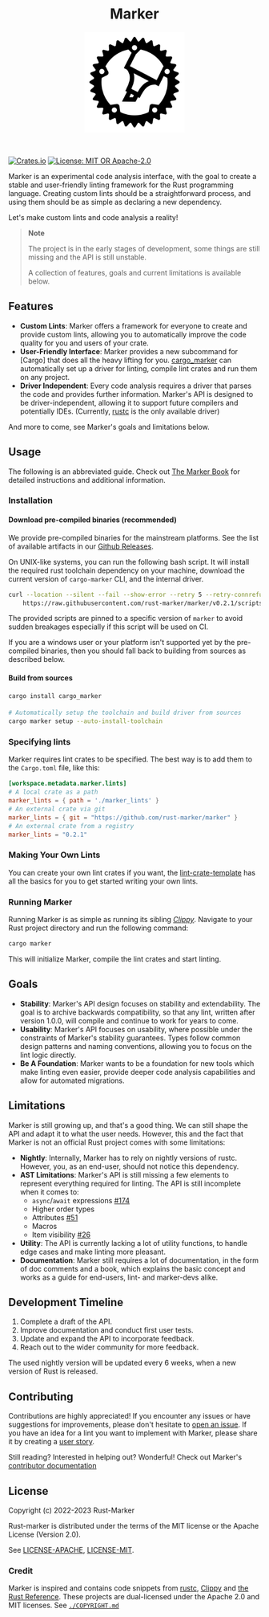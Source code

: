 <h1 align="center">Marker</h1>
<p align="center">
    <img height=200 src="./res/marker-logo-round.svg" alt="Marker logo" />
</p>

<br/>

[![Crates.io](https://img.shields.io/crates/v/marker_api.svg)](https://crates.io/crates/marker_api)
[![License: MIT OR Apache-2.0](https://img.shields.io/crates/l/marker_api.svg)](#license)

Marker is an experimental code analysis interface, with the goal to create a stable and user-friendly linting framework for the Rust programming language. Creating custom lints should be a straightforward process, and using them should be as simple as declaring a new dependency.

Let's make custom lints and code analysis a reality!

> **Note**
>
> The project is in the early stages of development, some things are still missing and the API is still unstable.
>
> A collection of features, goals and current limitations is available below.

## Features

* **Custom Lints**: Marker offers a framework for everyone to create and provide custom lints, allowing you to automatically improve the code quality for you and users of your crate.
* **User-Friendly Interface**: Marker provides a new subcommand for [Cargo] that does all the heavy lifting for you. [cargo_marker] can automatically set up a driver for linting, compile lint crates and run them on any project.
* **Driver Independent**: Every code analysis requires a driver that parses the code and provides further information. Marker's API is designed to be driver-independent, allowing it to support future compilers and potentially IDEs. (Currently, [rustc] is the only available driver)

And more to come, see Marker's goals and limitations below.

[cargo_marker]: https://crates.io/crates/cargo_marker
[rustc]: https://github.com/rust-lang/rust/

## Usage

<!-- Please keep this section in sync with the main readme -->

The following is an abbreviated guide. Check out [The Marker Book] for detailed instructions and additional information.

[The Marker Book]: https://rust-marker.github.io/marker/book

### Installation

#### Download pre-compiled binaries (recommended)

We provide pre-compiled binaries for the mainstream platforms. See the list of available artifacts in our [Github Releases](https://github.com/rust-marker/marker/releases/latest).

On UNIX-like systems, you can run the following bash script. It will install the required rust toolchain dependency on your machine, download the current version of `cargo-marker` CLI, and the internal driver.

<!-- region replace-version stable -->
```bash
curl --location --silent --fail --show-error --retry 5 --retry-connrefused \
    https://raw.githubusercontent.com/rust-marker/marker/v0.2.1/scripts/release/install.sh | bash
```
<!-- endregion replace-version stable -->

The provided scripts are pinned to a specific version of `marker` to avoid sudden breakages especially if this script will be used on CI.

If you are a windows user or your platform isn't supported yet by the pre-compiled binaries, then you should fall back to building from sources as described below.

#### Build from sources

```sh
cargo install cargo_marker

# Automatically setup the toolchain and build driver from sources
cargo marker setup --auto-install-toolchain
```

### Specifying lints

Marker requires lint crates to be specified. The best way is to add them to the `Cargo.toml` file, like this:

<!-- region replace-version stable -->
```toml
[workspace.metadata.marker.lints]
# A local crate as a path
marker_lints = { path = './marker_lints' }
# An external crate via git
marker_lints = { git = "https://github.com/rust-marker/marker" }
# An external crate from a registry
marker_lints = "0.2.1"
```
<!-- endregion replace-version stable -->

### Making Your Own Lints

You can create your own lint crates if you want, the [lint-crate-template] has all the basics for you to get started writing your own lints.

[lint-crate-template]: https://github.com/rust-marker/lint-crate-template

### Running Marker

Running Marker is as simple as running its sibling *[Clippy]*. Navigate to your Rust project directory and run the following command:

```sh
cargo marker
```

This will initialize Marker, compile the lint crates and start linting.

[Clippy]: https://github.com/rust-lang/rust-clippy

## Goals

* **Stability**: Marker's API design focuses on stability and extendability. The goal is to archive backwards compatibility, so that any lint, written after version 1.0.0, will compile and continue to work for years to come.
* **Usability**: Marker's API focuses on usability, where possible under the constraints of Marker's stability guarantees. Types follow common design patterns and naming conventions, allowing you to focus on the lint logic directly.
* **Be A Foundation**: Marker wants to be a foundation for new tools which make linting even easier, provide deeper code analysis capabilities and allow for automated migrations.

<!-- FIXME(xFrednet): Update the link to link to `crates.io` once the first version was released-->
[marker_api]: https://github.com/rust-marker/marker/tree/master/marker_api

## Limitations

Marker is still growing up, and that's a good thing. We can still shape the API and adapt it to what the user needs. However, this and the fact that Marker is not an official Rust project comes with some limitations:

* **Nightly**: Internally, Marker has to rely on nightly versions of rustc. However, you, as an end-user, should not notice this dependency.
* **AST Limitations**: Marker's API is still missing a few elements to represent everything required for linting. The API is still incomplete when it comes to:
    * `async`/`await` expressions [#174](https://github.com/rust-marker/marker/issues/174)
    * Higher order types
    * Attributes [#51](https://github.com/rust-marker/marker/issues/51)
    * Macros
    * Item visibility [#26](https://github.com/rust-marker/marker/issues/26)
* **Utility**: The API is currently lacking a lot of utility functions, to handle edge cases and make linting more pleasant.
* **Documentation**: Marker still requires a lot of documentation, in the form of doc comments and a book, which explains the basic concept and works as a guide for end-users, lint- and marker-devs alike.

[crates.io]: https://crates.io/

## Development Timeline

1. Complete a draft of the API.
2. Improve documentation and conduct first user tests.
3. Update and expand the API to incorporate feedback.
4. Reach out to the wider community for more feedback.

The used nightly version will be updated every 6 weeks, when a new version of Rust is released.

## Contributing

Contributions are highly appreciated! If you encounter any issues or have suggestions for improvements, please don't hesitate to [open an issue]. If you have an idea for a lint you want to implement with Marker, please share it by creating a [user story].

Still reading? Interested in helping out? Wonderful! Check out Marker's [contributor documentation]

[open an issue]: https://github.com/rust-marker/marker/issues/new
[user story]: https://github.com/rust-marker/design/issues/new?template=user-story.md
[contributor documentation]: ./CONTRIBUTING.md

## License

Copyright (c) 2022-2023 Rust-Marker

Rust-marker is distributed under the terms of the MIT license or the Apache License (Version 2.0).

See [LICENSE-APACHE](https://github.com/rust-marker/marker/blob/master/LICENSE-APACHE), [LICENSE-MIT](https://github.com/rust-marker/marker/blob/master/LICENSE-MIT).

### Credit

Marker is inspired and contains code snippets from [rustc], [Clippy] and [the Rust Reference]. These projects are dual-licensed under the Apache 2.0 and MIT licenses. See [`./COPYRIGHT.md`](./COPYRIGHT.md)

[rustc]: https://github.com/rust-lang/rust
[Clippy]: https://github.com/rust-lang/rust-clippy
[the Rust Reference]: https://github.com/rust-lang/reference/
